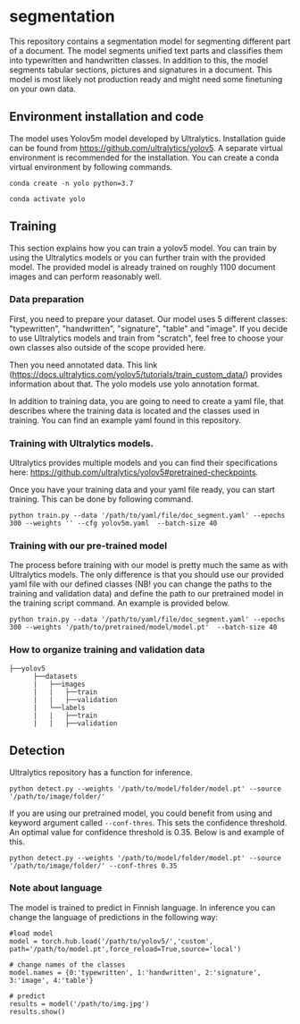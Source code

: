 # segmentation

This repository contains a segmentation model for segmenting different part of a document. The model segments unified text parts and classifies them into typewritten and handwritten classes. In addition to this, the model segments tabular sections, pictures and signatures in a document. This model is most likely not production ready and might need some finetuning on your own data.  

## Environment installation and code

The model uses Yolov5m model developed by Ultralytics. Installation guide can be found from https://github.com/ultralytics/yolov5. A separate virtual environment is recommended for the installation. You can create a conda virtual environment by following commands. 

```conda create -n yolo python=3.7```

```conda activate yolo```

## Training

This section explains how you can train a yolov5 model. You can train by using the Ultralytics models or you can further train with the provided model. The provided model is already trained on roughly 1100 document images and can perform reasonably well. 

### Data preparation

First, you need to prepare your dataset. Our model uses 5 different classes: "typewritten", "handwritten", "signature", "table" and "image". If you decide to use Ultralytics models and train from "scratch", feel free to choose your own classes also outside of the scope provided here. 

Then you need annotated data. This link (https://docs.ultralytics.com/yolov5/tutorials/train_custom_data/) provides information about that. The yolo models use yolo annotation format.

In addition to training data, you are going to need to create a yaml file, that describes where the training data is located and the classes used in training. You can find an example yaml found in this repository. 

### Training with Ultralytics models. 

Ultralytics provides multiple models and you can find their specifications here: https://github.com/ultralytics/yolov5#pretrained-checkpoints.

Once you have your training data and your yaml file ready, you can start training. This can be done by following command.

```python train.py --data '/path/to/yaml/file/doc_segment.yaml' --epochs 300 --weights '' --cfg yolov5m.yaml  --batch-size 40```

### Training with our pre-trained model

The process before training with our model is pretty much the same as with Ultralytics models. The only difference is that you should use our provided yaml file with our defined classes (NB! you can change the paths to the training and validation data) and define the path to our pretrained model in the training script command. An example is provided below.

```python train.py --data '/path/to/yaml/file/doc_segment.yaml' --epochs 300 --weights '/path/to/pretrained/model/model.pt'  --batch-size 40```

### How to organize training and validation data

```
├──yolov5
      ├──datasets
      |   ├──images
      |   |   ├──train
      |   |   ├──validation
      |   └──labels
      |   |   ├──train
      |   |   ├──validation
```


## Detection

Ultralytics repository has a function for inference. 

```python detect.py --weights '/path/to/model/folder/model.pt' --source '/path/to/image/folder/'```

If you are using our pretrained model, you could benefit from using and keyword argument called `--conf-thres`. This sets the confidence threshold. An optimal value for confidence threshold is 0.35. Below is and example of this.

```python detect.py --weights '/path/to/model/folder/model.pt' --source '/path/to/image/folder/' --conf-thres 0.35```


### Note about language

The model is trained to predict in Finnish language. In inference you can change the language of predictions in the following way:

```
#load model
model = torch.hub.load('/path/to/yolov5/','custom', path='/path/to/model.pt',force_reload=True,source='local')

# change names of the classes
model.names = {0:'typewritten', 1:'handwritten', 2:'signature', 3:'image', 4:'table'}

# predict
results = model('/path/to/img.jpg')
results.show()

```
